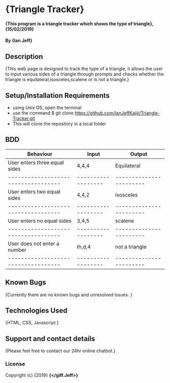 # {Triangle Tracker}
#### {This program is a triangle tracker which shows the type of triangle}, {15/02/2019}
#### By **{Ian Jeff}**
## Description
{This web page is designed to track the type of a triangle, it allows the user to input various sides of a triangle through prompts and checks whether the triangle is equilateral,isosceles,scalene or is not a triangle.}
## Setup/Installation Requirements
* using Unix OS, open the terminal
* use the command $ git clone https://github.com/IanJeffKajiji/Triangle-Tracker.git
* This will clone the repository in a local folder
## BDD

  Behaviour                        |  Input           |    Output             |
-----------------------------------|------------------|-----------------------|
  User enters three equal sides    |  4,4,4           | Equilateral           |   |
-----------------------------------|------------------|-----------------------|                               |
  User enters two equal sides      |  4,4,2           | isosceles             |
-----------------------------------|------------------|-----------------------|
  User enters no equal sides       |  3,4,5           | scalene               |
-----------------------------------|------------------|-----------------------|
  User does not enter a number     | th,d,4           | not a triangle        |
-----------------------------------|------------------|-----------------------|                      |
## Known Bugs
{Currently there are no known bugs and unresolved issues. }
## Technologies Used
{HTML, CSS, Javascript.}
## Support and contact details
{Please feel free to contact our 24hr online chatbot.}
### License
Copyright (c) {2019} **{</giff.Jeff>}**
